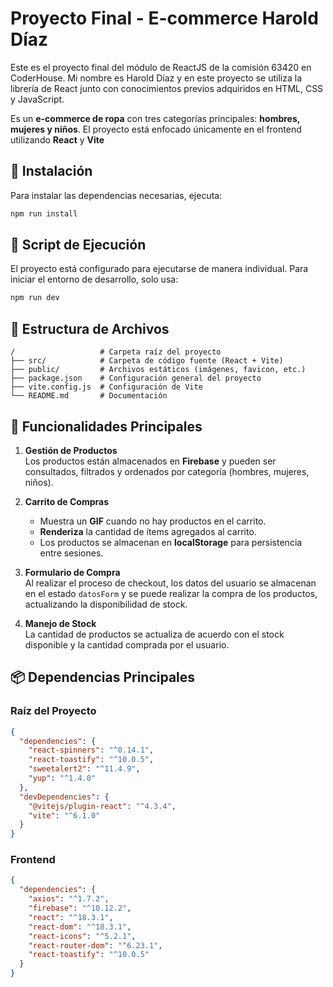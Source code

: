 
# Proyecto Final - E-commerce Harold Díaz

Este es el proyecto final del módulo de ReactJS de la comisión 63420 en CoderHouse. Mi nombre es Harold Díaz y en este proyecto se utiliza la librería de React junto con conocimientos previos adquiridos en HTML, CSS y JavaScript.

Es un **e-commerce de ropa** con tres categorías principales: **hombres, mujeres y niños**. El proyecto está enfocado únicamente en el frontend utilizando **React** y **Vite**

## 📌 Instalación

Para instalar las dependencias necesarias, ejecuta:

```bash
npm run install
```

## 🚀 Script de Ejecución

El proyecto está configurado para ejecutarse de manera individual. Para iniciar el entorno de desarrollo, solo usa:

```bash
npm run dev
```

## 📂 Estructura de Archivos

```
/                   # Carpeta raíz del proyecto
├── src/            # Carpeta de código fuente (React + Vite)
├── public/         # Archivos estáticos (imágenes, favicon, etc.)
├── package.json    # Configuración general del proyecto
├── vite.config.js  # Configuración de Vite
└── README.md       # Documentación
```

## 🛒 Funcionalidades Principales

1. **Gestión de Productos**  
   Los productos están almacenados en **Firebase** y pueden ser consultados, filtrados y ordenados por categoría (hombres, mujeres, niños).

2. **Carrito de Compras**  
   - Muestra un **GIF** cuando no hay productos en el carrito.
   - **Renderiza** la cantidad de ítems agregados al carrito.
   - Los productos se almacenan en **localStorage** para persistencia entre sesiones.

3. **Formulario de Compra**  
   Al realizar el proceso de checkout, los datos del usuario se almacenan en el estado `datosForm` y se puede realizar la compra de los productos, actualizando la disponibilidad de stock.

4. **Manejo de Stock**  
   La cantidad de productos se actualiza de acuerdo con el stock disponible y la cantidad comprada por el usuario.

## 📦 Dependencias Principales

### Raíz del Proyecto  
```json
{
  "dependencies": {
    "react-spinners": "^0.14.1",
    "react-toastify": "^10.0.5",
    "sweetalert2": "^11.4.9",
    "yup": "^1.4.0"
  },
  "devDependencies": {
    "@vitejs/plugin-react": "^4.3.4",
    "vite": "^6.1.0"
  }
}
```

### Frontend  
```json
{
  "dependencies": {
    "axios": "^1.7.2",
    "firebase": "^10.12.2",
    "react": "^18.3.1",
    "react-dom": "^18.3.1",
    "react-icons": "^5.2.1",
    "react-router-dom": "^6.23.1",
    "react-toastify": "^10.0.5"
  }
}
```